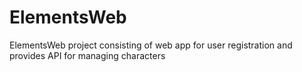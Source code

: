 # ElementsWeb
ElementsWeb project consisting of web app for user registration and provides API for managing characters
